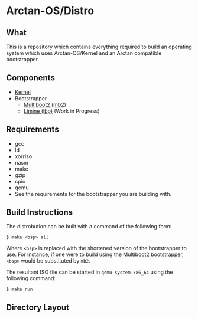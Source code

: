 # Arctan-OS/Distro

## What
This is a repository which contains everything required to build an operating system which
uses Arctan-OS/Kernel and an Arctan compatible bootstrapper.

## Components
* [Kernel](https://github.com/Arctan-OS/Kernel)
* Bootstrapper
  * [Multiboot2 (mb2)](https://github.com/Arctan-OS/MB2BSP)
  * [Limine (lbp)](https://github.com/Arctan-OS/LBPBSP) (Work in Progress)

## Requirements
* gcc
* ld
* xorriso
* nasm
* make
* gzip
* cpio
* qemu
* See the requirements for the bootstrapper you are building with.

## Build Instructions
The distrobution can be built with a command of the following form:

```shell
$ make <bsp> all
```

Where `<bsp>` is replaced with the shortened version of the bootstrapper to use.
For instance, if one were to build using the Multiboot2 bootstrapper, `<bsp>` would
be substituted by `mb2`.

The resultant ISO file can be started in `qemu-system-x86_64` using the following
command:

```shell
$ make run
```

## Directory Layout



